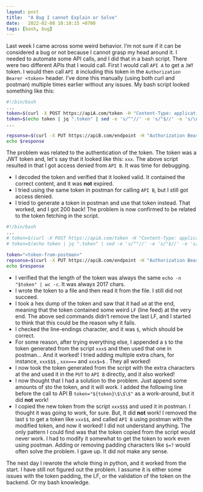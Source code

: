 ```yaml
---
layout: post
title:  "A Bug I cannot Explain or Solve"
date:   2022-02-08 10:10:15 +0700
tags: [bash, bug]
---
```


Last week I came across some weird behavior. I’m not sure if it can be considered a bug or not because I cannot grasp my head around it.
I needed to automate some API calls, and I did that in a bash script. There were two different APIs that I would call. First I would call `API A` to get a `JWT` token. I would then call `API B` including this token in the `Authorization Bearer <token>` header. I’ve done this manually (using both curl and postman) multiple times earlier without any issues.
My bash script looked something like this:

```bash
#!/bin/bash
...
token=$(curl -X POST https://apiA.com/token -H "Content-Type: application/json")
token=$(echo token | jq ".token" | sed -e 's/^"//' -e 's/"$//' -e 's/\n//' -e 's/\r//')
...

repsonse=$(curl -X PUT https://apiB.com/endpoint -H "Authorization Bearer $token" --data-raw "some-json-data")
echo $response
```

The problem was related to the authentication of the token. The token was a JWT token and, let's say that it looked like this: `xxx`. The above script resulted in that I got access denied from `API B`. It was time for debugging.

- I decoded the token and verified that it looked valid. It contained the correct content, and it was **not** expired.
- I tried using the same token in postman for calling `API B`, but I still got access denied.
- I tried to generate a token in postman and use that token instead. That worked, and I got 200 back! The problem is now confirmed to be related to the token fetching in the script.

```bash
#!/bin/bash
...
# token=$(curl -X POST https://apiA.com/token -H "Content-Type: application/json")
# token=$(echo token | jq ".token" | sed -e 's/^"//' -e 's/"$//' -e 's/\n//' -e 's/\r//')

token="<token-from-postman>"
repsonse=$(curl -X PUT https://apiB.com/endpoint -H "Authorization Bearer $token" --data-raw "some-json-data")
echo $response
```

- I verified that the length of the token was always the same `echo -n "$token" | wc -c`. It  was always 2017 chars.
- I wrote the token to a file and then read it from the file. I still did not succeed.
- I took a hex dump of the token and saw that it had `a0` at the end, meaning that the token contained some weird `LF` (line feed) at the very end. The above sed commands didn’t remove the last LF, and I started to think that this could be the reason why it fails.
- I checked the line-endings character, and it was `$`, which should be correct.
- For some reason, after trying everything else, I appended a `$` to the token generated from the script `xxx$` and then used that one in postman... And it worked! I tried adding multiple extra chars, for instance, `xxx$$$` , `xxx===` and `xxx$=$` . They all worked!
- I now took the token generated from the script with the extra characters at the and used it in the `PUT` to `API B` directly, and it also worked!
- I now thought that I had a solution to the problem. Just append some amounts of `$`to the token, and it will work. I added the following line before the call to API B `token="${token}\$\$\$"` as a work-around, but it did **not** work!
- I copied the new token from the script `xxx$$$` and used it in postman. I thought it was going to work, for sure. But, It did **not** work! I removed the last `$` to get a token like  `xxx$$`, and called `API B` using postman with the modified token, and now it worked! I did not understand anything. The only pattern I could find was that the token copied from the script would never work. I had to modify it somewhat to get the token to work even using postman. Adding or removing padding characters like `$=?` would often solve the problem. I gave up. It did not make any sense.

The next day I rewrote the whole thing in python, and it worked from the start. I have still not figured out the problem. I assume it is either some issues with the token padding, the LF, or the validation of the token on the backend. Or my bash knowledge.